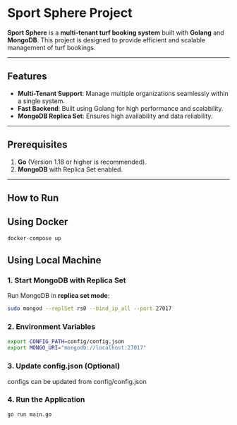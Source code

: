 # Sport Sphere Project

**Sport Sphere** is a **multi-tenant turf booking system** built with **Golang** and **MongoDB**. This project is designed to provide efficient and scalable management of turf bookings.

---

## Features

-   **Multi-Tenant Support**: Manage multiple organizations seamlessly within a single system.
-   **Fast Backend**: Built using Golang for high performance and scalability.
-   **MongoDB Replica Set**: Ensures high availability and data reliability.

---

## Prerequisites

1. **Go** (Version 1.18 or higher is recommended).
2. **MongoDB** with Replica Set enabled.

---

## How to Run

## Using Docker

```bash
docker-compose up
```

## Using Local Machine

### 1. Start MongoDB with Replica Set

Run MongoDB in **replica set mode**:

```bash
sudo mongod --replSet rs0 --bind_ip_all --port 27017
```

### 2. Environment Variables

```bash
export CONFIG_PATH=config/config.json
export MONGO_URI="mongodb://localhost:27017"
```

### 3. Update config.json (Optional)

configs can be updated from config/config.json

### 4. Run the Application

```bash
go run main.go
```
